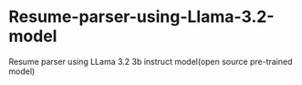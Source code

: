 # Resume-parser-using-Llama-3.2-model
Resume parser using LLama 3.2 3b instruct model(open source pre-trained model)

